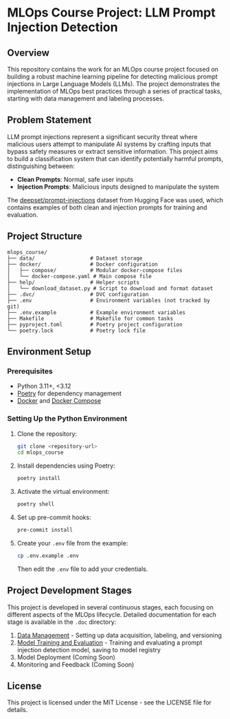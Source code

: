 # MLOps Course Project: LLM Prompt Injection Detection

## Overview

This repository contains the work for an MLOps course project focused on building a robust machine learning pipeline for detecting malicious prompt injections in Large Language Models (LLMs). The project demonstrates the implementation of MLOps best practices through a series of practical tasks, starting with data management and labeling processes.

## Problem Statement

LLM prompt injections represent a significant security threat where malicious users attempt to manipulate AI systems by crafting inputs that bypass safety measures or extract sensitive information. This project aims to build a classification system that can identify potentially harmful prompts, distinguishing between:

- **Clean Prompts**: Normal, safe user inputs
- **Injection Prompts**: Malicious inputs designed to manipulate the system

The [deepset/prompt-injections](https://huggingface.co/datasets/deepset/prompt-injections) dataset from Hugging Face was used, which contains examples of both clean and injection prompts for training and evaluation.

## Project Structure

``` none
mlops_course/
├── data/                  # Dataset storage
├── docker/                # Docker configuration
│   ├── compose/           # Modular docker-compose files
│   └── docker-compose.yaml # Main compose file
├── help/                  # Helper scripts
│   └── download_dataset.py # Script to download and format dataset
├── .dvc/                  # DVC configuration
├── .env                   # Environment variables (not tracked by git)
├── .env.example           # Example environment variables
├── Makefile               # Makefile for common tasks
├── pyproject.toml         # Poetry project configuration
└── poetry.lock            # Poetry lock file
```

## Environment Setup

### Prerequisites

- Python 3.11+, <3.12
- [Poetry](https://python-poetry.org/docs/#installation) for dependency management
- [Docker](https://docs.docker.com/get-docker/) and [Docker Compose](https://docs.docker.com/compose/install/)

### Setting Up the Python Environment

1. Clone the repository:

   ```bash
   git clone <repository-url>
   cd mlops_course
   ```

2. Install dependencies using Poetry:

   ```bash
   poetry install
   ```

3. Activate the virtual environment:

   ```bash
   poetry shell
   ```

4. Set up pre-commit hooks:

   ```bash
   pre-commit install
   ```

5. Create your `.env` file from the example:

   ```bash
   cp .env.example .env
   ```

   Then edit the `.env` file to add your credentials.

## Project Development Stages

This project is developed in several continuous stages, each focusing on different aspects of the MLOps lifecycle. Detailed documentation for each stage is available in the `.doc` directory:

1. [Data Management](.doc/DataManagement.md) - Setting up data acquisition, labeling, and versioning
2. [Model Training and Evaluation](.doc/ModelTrainingAndEvaluation.md) - Training and evaluating a prompt injection detection model, saving to model registry
3. Model Deployment (Coming Soon)
4. Monitoring and Feedback (Coming Soon)

## License

This project is licensed under the MIT License - see the LICENSE file for details.
